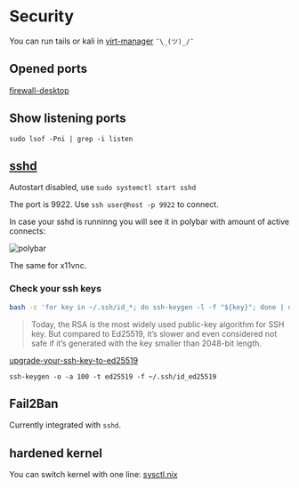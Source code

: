 # Security

You can run tails or kali in [virt-manager](https://i.imgur.com/RzoS3rR.png) `¯\_(ツ)_/¯`

## Opened ports

[firewall-desktop](https://github.com/ksevelyar/dotfiles/blob/master/modules/net/firewall-desktop.nix)

## Show listening ports

`sudo lsof -Pni | grep -i listen`

## [sshd](https://github.com/ksevelyar/dotfiles/blob/0c25763c040e5a50f393d2c2bb7c6eee616f3729/modules/services/common.nix#L9-L16)

Autostart disabled, use `sudo systemctl start sshd`

The port is 9922. Use `ssh user@host -p 9922` to connect.

In case your sshd is runninng you will see it in polybar with amount of active connects:

![polybar](https://i.imgur.com/zZz3AfZ.png)

The same for x11vnc.

### Check your ssh keys

```bash
bash -c 'for key in ~/.ssh/id_*; do ssh-keygen -l -f "${key}"; done | uniq'
```

> Today, the RSA is the most widely used public-key algorithm for SSH key. But compared to Ed25519, it’s slower and even considered not safe if it’s generated with the key smaller than 2048-bit length.

[upgrade-your-ssh-key-to-ed25519](https://medium.com/risan/upgrade-your-ssh-key-to-ed25519-c6e8d60d3c54)

`ssh-keygen -o -a 100 -t ed25519 -f ~/.ssh/id_ed25519`

## Fail2Ban

Currently integrated with `sshd`.

## hardened kernel

You can switch kernel with one line: [sysctl.nix](https://github.com/ksevelyar/dotfiles/blob/504570d52ab79463704e4ddcf908f82c5936217e/modules/sys/sysctl.nix#L4-L6)
